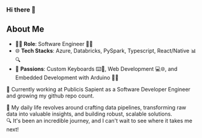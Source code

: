 ### Hi there 👋

## About Me

- 👨‍💻 **Role**: Software Engineer 💼💾
- 🌐 **Tech Stacks**: Azure, Databricks, PySpark, Typescript, React/Native 📊🔍
- 🌟 **Passions**: Custom Keyboards ⌨️💖, Web Development 💻🌐, and Embedded Development with Arduino 🤖💡


🔭 Currently working at Publicis Sapient as a Software Developer Engineer and growing my github repo count.

🔧 My daily life revolves around crafting data pipelines, transforming raw data into valuable insights, and building robust, scalable solutions.\
🔍 It's been an incredible journey, and I can't wait to see where it takes me next!


<!--
**m-alexeev/m-alexeev** is a ✨ _special_ ✨ repository because its `README.md` (this file) appears on your GitHub profile.


Here are some ideas to get you started:

- 👯 I’m looking to collaborate on ...
- 🤔 I’m looking for help with ...
- 💬 Ask me about ...
- 📫 How to reach me: ...
- 😄 Pronouns: ...
- ⚡ Fun fact: ...
-->
